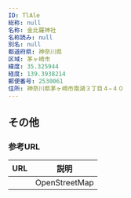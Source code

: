 ```yaml
---
ID: TlAle
総称: null
名称: 金比羅神社
名称読み: null
別名: null
都道府県: 神奈川県
区域: 茅ヶ崎市
緯度: 35.325944
経度: 139.3938214
郵便番号: 2530061
住所: 神奈川県茅ヶ崎市南湖３丁目４−４０
---
```


## その他

### 参考URL

| URL | 説明          |
| --- | ------------- |
|     | OpenStreetMap |
